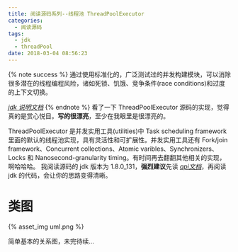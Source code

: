 ```yaml
---
title: 阅读源码系列--线程池 ThreadPoolExecutor
categories:
  - 阅读源码
tags:
  - jdk
  - threadPool
date: 2018-03-04 08:56:23
---
```


{% note success %}
通过使用标准化的，广泛测试过的并发构建模块，可以消除很多潜在的线程编程风险，诸如死锁、饥饿、竞争条件(race conditions)和过度的上下文切换。

[*jdk 说明文档*](https://docs.oracle.com/javase/8/docs/technotes/guides/concurrency/overview.html)
{% endnote %}
看了一下 ThreadPoolExecutor 源码的实现，觉得真的是赏心悦目。**写的很漂亮**，至少在我眼里是很漂亮的。

<!-- more -->

ThreadPoolExecutor 是并发实用工具(utilities)中 Task scheduling framework 里面的默认的线程池实现，具有灵活性和可扩展性。并发实用工具还有 Fork/join framework、Concurrent collections、Atomic varibles、Synchronizers、Locks 和 Nanosecond-granularity timing。有时间再去翻翻其他相关的实现，啊哈哈哈。
我阅读源码的 jdk 版本为 1.8.0_131，**强烈建议**先读 [*api文档*](https://docs.oracle.com/javase/8/docs/api/java/util/concurrent/ThreadPoolExecutor.html)，再阅读 jdk 的代码，会让你的思路变得清晰。

# 类图

{% asset_img uml.png %}

简单基本的关系图，未完待续...

<!-- ThreadPool 的 defaultThreadFactory 创建的线程是同一个 ThreadGroup 的，线程优先级为 NORM_PRIORITY 的非守护线程

core max
pre 预处理
创建新线程 factory
keep-alive
队列（数据结构）
异常处理，警察
aop(hook)
处理队列,remove 等

最重要的是线程处理，即 execute 方法
但是 execute 方法又交给了 woker 去处理请求。每一个 worker 就是一个线程，

问题 worker 什么时候结束？
Worker 是什么，做了什么处理？
怎么保证性能的高效？
-->